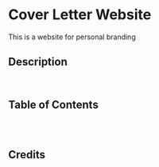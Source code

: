 # Cover Letter Website
This is a  website for personal branding

## Description

```


```


## Table of Contents


```



```

## Credits
